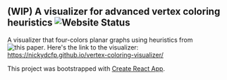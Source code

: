 ## (WIP) A visualizer for advanced vertex coloring heuristics ![Website Status](https://img.shields.io/github/actions/workflow/status/NickyDCFP/vertex-coloring-visualizer/main.yml?label=Status&style=plastic)
A visualizer that four-colors planar graphs using heuristics from ![this paper](https://link.springer.com/article/10.1007/BF01759077).
Here's the link to the visualizer: https://nickydcfp.github.io/vertex-coloring-visualizer/

This project was bootstrapped with [Create React App](https://github.com/facebook/create-react-app).
